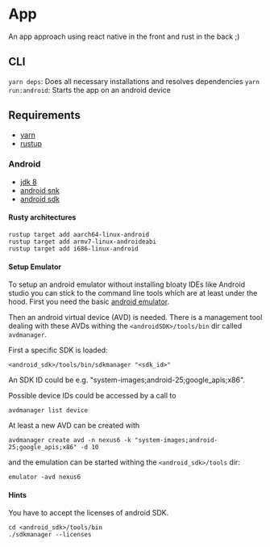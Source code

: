 # App

An app approach using react native in the front and rust in the back ;)

## CLI

`yarn deps`: Does all necessary installations and resolves dependencies
`yarn run:android`: Starts the app on an android device

## Requirements

- [yarn](https://yarnpkg.com/en/)
- [rustup](https://rustup.rs/)

### Android

- [jdk 8](https://aur.archlinux.org/packages/jdk8/)
- [android snk](https://aur.archlinux.org/packages/android-ndk/)
- [android sdk](https://aur.archlinux.org/packages/android-sdk/)

#### Rusty architectures

```
rustup target add aarch64-linux-android
rustup target add armv7-linux-androideabi
rustup target add i686-linux-android
```

#### Setup Emulator

To setup an android emulator without installing bloaty IDEs like Android
studio you can stick to the command line tools which are at least under
the hood. First you need the basic [android emulator](https://aur.archlinux.org/packages/android-emulator).


Then an android virtual device (AVD) is needed. There is a management tool
dealing with these AVDs withing the `<androidSDK>/tools/bin` dir called
`avdmanager`.

First a specific SDK is loaded:
```
<android_sdk>/tools/bin/sdkmanager "<sdk_id>"
```
An SDK ID could be e.g. "system-images;android-25;google_apis;x86".

Possible device IDs could be accessed by a call to
```
avdmanager list device
```

At least a new AVD can be created with
```
avdmanager create avd -n nexus6 -k "system-images;android-25;google_apis;x86" -d 10
```
and the emulation can be started withing the `<android_sdk>/tools` dir:
```
emulator -avd nexus6
```

#### Hints

You have to accept the licenses of android SDK.
```
cd <android_sdk>/tools/bin
./sdkmanager --licenses
```
